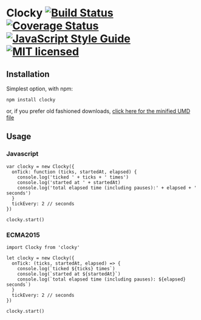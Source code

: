 # Clocky [![Build Status](https://travis-ci.org/motanelu/clocky.svg?branch=master)](https://travis-ci.org/motanelu/clocky) [![Coverage Status](https://coveralls.io/repos/github/motanelu/clocky/badge.svg?branch=master)](https://coveralls.io/github/motanelu/clocky?branch=master) [![JavaScript Style Guide](https://img.shields.io/badge/code%20style-standard-brightgreen.svg)](http://standardjs.com/) [![MIT licensed](https://img.shields.io/badge/license-MIT-blue.svg)](https://github.com/motanelu/clocky/blob/master/LICENSE.md)

## Installation
Simplest option, with npm:

```
npm install clocky
```
or, if you prefer old fashioned downloads, [click here for the minified UMD file](https://raw.githubusercontent.com/motanelu/clocky/master/dist/clocky.min.js)

## Usage

### Javascript
```
var clocky = new Clocky({
  onTick: function (ticks, startedAt, elapsed) {
    console.log('ticked ' + ticks + ' times')
    console.log('started at ' + startedAt)
    console.log('total elapsed time (including pauses):' + elapsed + ' seconds')
  }
  tickEvery: 2 // seconds
})

clocky.start()

```

### ECMA2015
```
import Clocky from 'clocky'

let clocky = new Clocky({
  onTick: (ticks, startedAt, elapsed) => {
    console.log(`ticked ${ticks} times`)
    console.log(`started at ${startedAt}`)
    console.log(`total elapsed time (including pauses): ${elapsed} seconds`)
  }
  tickEvery: 2 // seconds
})

clocky.start()
```
